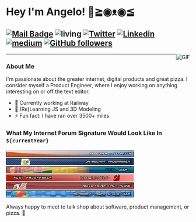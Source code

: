 # Hey I'm Angelo! 👋≧◉ᴥ◉≦
[![Mail Badge](https://img.shields.io/badge/-asara019@fiu.edu-c14438?style=flat-square&logo=Gmail&logoColor=white&link=mailto:asara019@fiu.edu)](mailto:asara019@fiu.edu)
![living](https://img.shields.io/badge/living-USA-3c9)
[![Twitter](https://img.shields.io/badge/-Twitter-222222?style=flat-square&logo=twitter&logoColor=white&link=https://twitter.com/ndneighbor)](https://twitter.com/ndneighbor)
[![Linkedin](https://img.shields.io/badge/-LinkedIn-222222?style=flat-square&logo=Linkedin&logoColor=white&link=https://www.linkedin.com/in/angelo-saraceno/)](https://www.linkedin.com/in/angelo-saraceno/)
[![medium](https://aleen42.github.io/badges/src/medium.svg)](https://medium.com/@ndneighbor)
[![GitHub followers](https://img.shields.io/github/followers/ndneighbor.svg?style=social&label=Follow&maxAge=2592000)](https://github.com/ndneighbor?tab=followers)
---
<img align="right" alt="GIF" src="https://raw.githubusercontent.com/haoruilee/haoruilee/master/pic/pusheencode.gif" />


---

### About Me
I'm passionate about the greater internet, digital products and great pizza. I consider myself a Product Engineer, where I enjoy working on anything interesting on or off the text editor. 
- 🔭 Currently working at Railway
- 🌱 (Re)Learning JS and 3D Modeling
- ⚡ Fun fact: I have ran over 3500+ miles

### What My Internet Forum Signature Would Look Like In `${currentYear}`
<img src="https://raw.githubusercontent.com/ndneighbor/ndneighbor/master/assets/23425.gif" alt="Free userbars" border="0"></a>
<img src="https://raw.githubusercontent.com/ndneighbor/ndneighbor/master/assets/27224.png" alt="Free userbars" border="0"></a>
<img src="https://raw.githubusercontent.com/ndneighbor/ndneighbor/master/assets/41706.gif" alt="Free userbars" border="0"></a>
<img src="https://raw.githubusercontent.com/ndneighbor/ndneighbor/master/assets/43407.jpg" alt="Free userbars" border="0"></a>
<img src="https://raw.githubusercontent.com/ndneighbor/ndneighbor/master/assets/52967.png" alt="Free userbars" border="0"></a>
<img src="https://raw.githubusercontent.com/ndneighbor/ndneighbor/master/assets/9630.png" alt="Free userbars" border="0"></a>

Always happy to meet to talk shop about software, product management, or pizza. 🍕


